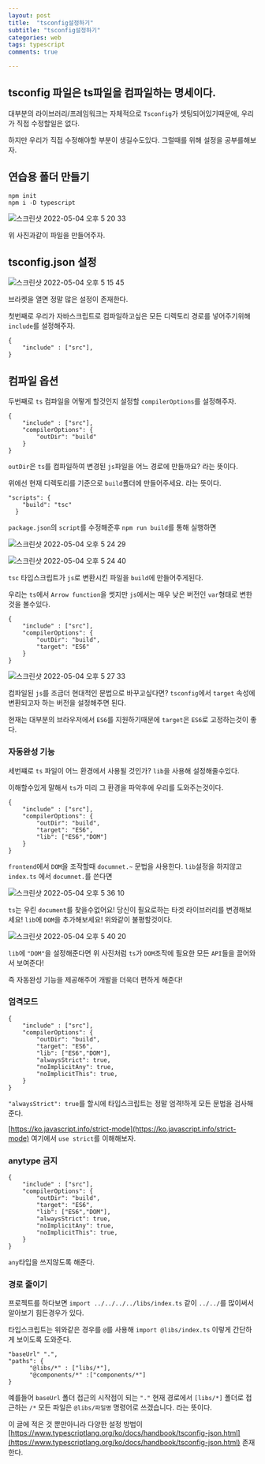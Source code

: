 ```yaml
---
layout: post
title:  "tsconfig설정하기"
subtitle: "tsconfig설정하기"
categories: web
tags: typescript
comments: true

---
```


## tsconfig 파일은 ts파일을 컴파일하는 명세이다.

대부분의 라이브러리/프레임워크는 자체적으로 `Tsconfig`가 셋팅되어있기때문에, 우리가 직접 수정할일은 없다.

하지만 우리가 직접 수정해야할 부분이 생길수도있다. 그럴때를 위해 설정을 공부를해보자.

## 연습용 폴더 만들기

```
npm init
npm i -D typescript
```

![스크린샷 2022-05-04 오후 5 20 33](https://user-images.githubusercontent.com/56789064/166645556-8db2d337-f1dc-405a-a746-e3571248552c.png)

위 사진과같이 파일을 만들어주자.

## tsconfig.json 설정

![스크린샷 2022-05-04 오후 5 15 45](https://user-images.githubusercontent.com/56789064/166644983-cdd922d9-5c98-4ef9-921c-fa166ee26496.png)

브라켓을 열면 정말 많은 설정이 존재한다.

첫번째로 우리가 자바스크립트로 컴파일하고싶은 모든 디렉토리 경로를 넣어주기위해 `include`를 설정해주자.

```
{
    "include" : ["src"],   
}
```

## 컴파일 옵션
두번째로 `ts` 컴파일을 어떻게 할것인지 설정할 `compilerOptions`를 설정해주자.

```
{
    "include" : ["src"],
    "compilerOptions": {
        "outDir": "build" 
    }
}
```

`outDir`은 `ts`를 컴파일하여 변경된 `js`파일을 어느 경로에 만들까요? 라는 뜻이다. 

위에선 현재 디렉토리를 기준으로 `build`폴더에 만들어주세요. 라는 뜻이다.

```
"scripts": {
    "build": "tsc"
  }
```

`package.json`의 `script`를 수정해준후 `npm run build`를 통해 실행하면 

![스크린샷 2022-05-04 오후 5 24 29](https://user-images.githubusercontent.com/56789064/166646128-0507048f-348a-4ae1-85c1-c7772c19f740.png)

![스크린샷 2022-05-04 오후 5 24 40](https://user-images.githubusercontent.com/56789064/166646162-b305b7e4-8350-4d10-a98d-0f90e587950e.png)

`tsc` 타입스크립트가 `js`로 변환시킨 파일을 `build`에 만들어주게된다.

우리는 `ts`에서 `Arrow function`을 썻지만 `js`에서는 매우 낮은 버전인 `var`형태로 변한것을 볼수있다.

```
{
    "include" : ["src"],
    "compilerOptions": {
        "outDir": "build",
        "target": "ES6"
    }
}
```

![스크린샷 2022-05-04 오후 5 27 33](https://user-images.githubusercontent.com/56789064/166646563-f9fdb4f4-d51d-4c9f-bcc8-3760315daa83.png)

컴파일된 `js`를 조금더 현대적인 문법으로 바꾸고싶다면? `tsconfig`에서 `target` 속성에 변환되고자 하는 버전을 설정해주면 된다.

현재는 대부분의 브라우저에서 `ES6`를 지원하기때문에 `target`은 `ES6`로 고정하는것이 좋다.

### 자동완성 기능

세번쨰로 `ts` 파일이 어느 환경에서 사용될 것인가? `lib`을 사용해 설정해줄수있다. 

이해할수있게 말해서 `ts`가 미리 그 환경을 파악후에 우리를 도와주는것이다.

```
{
    "include" : ["src"],
    "compilerOptions": {
        "outDir": "build",
        "target": "ES6",
        "lib": ["ES6","DOM"]
    }
}
```

`frontend`에서 `DOM`을 조작할때 `documnet.~` 문법을 사용한다. `lib`설정을 하지않고 `index.ts` 에서 `documnet.`를 쓴다면

![스크린샷 2022-05-04 오후 5 36 10](https://user-images.githubusercontent.com/56789064/166647783-3b4e222d-50f5-478c-ac76-16b079c57944.png)

`ts`는 우린 `document`를 찾을수없어요! 당신이 필요로하는 타겟 라이브러리를 변경해보세요! `lib`에 `DOM`을 추가해보세요! 위와같이 불평할것이다. 

![스크린샷 2022-05-04 오후 5 40 20](https://user-images.githubusercontent.com/56789064/166648411-68a666a3-e8c6-40eb-9897-35e0fdebddd9.png)

`lib`에 `"DOM"`을 설정해준다면 위 사진처럼 `ts`가 `DOM`조작에 필요한 모든 `API`들을 끌어와서 보여준다!

즉 자동완성 기능을 제공해주어 개발을 더욱더 편하게 해준다!

### 엄격모드

```
{
    "include" : ["src"],
    "compilerOptions": {
        "outDir": "build",
        "target": "ES6",
        "lib": ["ES6","DOM"],
        "alwaysStrict": true,
        "noImplicitAny": true,
        "noImplicitThis": true,
    }
}
```

`"alwaysStrict": true`를 할시에 타입스크립트는 정말 엄격!하게 모든 문법을 검사해준다.

[https://ko.javascript.info/strict-mode](https://ko.javascript.info/strict-mode) 여기에서 `use strict`를 이해해보자.

### anytype 금지

```
{
    "include" : ["src"],
    "compilerOptions": {
        "outDir": "build",
        "target": "ES6",
        "lib": ["ES6","DOM"],
        "alwaysStrict": true,
        "noImplicitAny": true,
        "noImplicitThis": true,
    }
}
```

`any`타입을 쓰지않도록 해준다.

### 경로 줄이기

프로젝트를 하다보면 `import ../../../../libs/index.ts` 같이 `../../`를 많이써서 알아보기 힘든경우가 있다.

타입스크립트는 위와같은 경우를 `@`를 사용해 `import @libs/index.ts` 이렇게 간단하게 보이도록 도와준다.

```
"baseUrl" ".",
"paths": {
      "@libs/*" : ["libs/*"],
      "@components/*" :["components/*"]
}
```

예를들어 `baseUrl` 폴더 접근의 시작점이 되는 `"."` 현재 경로에서 `[libs/*]` 폴더로 접근하는 `/*` 모든 파일은 `@libs/파일명` 명령어로 쓰겠습니다. 라는 뜻이다.

이 글에 적은 것 뿐만아니라 다양한 설정 방법이 [https://www.typescriptlang.org/ko/docs/handbook/tsconfig-json.html](https://www.typescriptlang.org/ko/docs/handbook/tsconfig-json.html) 존재한다.
